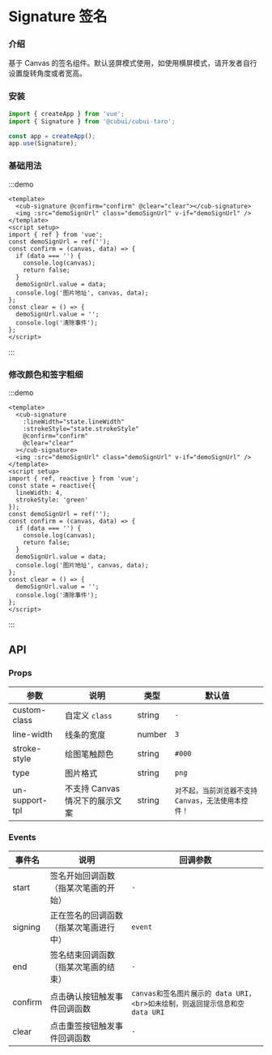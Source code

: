 # Signature 签名

### 介绍

基于 Canvas 的签名组件。默认竖屏模式使用，如使用横屏模式，请开发者自行设置旋转角度或者宽高。

### 安装

```js
import { createApp } from 'vue';
import { Signature } from '@cubui/cubui-taro';

const app = createApp();
app.use(Signature);
```

### 基础用法

:::demo

```vue
<template>
  <cub-signature @confirm="confirm" @clear="clear"></cub-signature>
  <img :src="demoSignUrl" class="demoSignUrl" v-if="demoSignUrl" />
</template>
<script setup>
import { ref } from 'vue';
const demoSignUrl = ref('');
const confirm = (canvas, data) => {
  if (data === '') {
    console.log(canvas);
    return false;
  }
  demoSignUrl.value = data;
  console.log('图片地址', canvas, data);
};
const clear = () => {
  demoSignUrl.value = '';
  console.log('清除事件');
};
</script>
```

:::

### 修改颜色和签字粗细

:::demo

```vue
<template>
  <cub-signature
    :lineWidth="state.lineWidth"
    :strokeStyle="state.strokeStyle"
    @confirm="confirm"
    @clear="clear"
  ></cub-signature>
  <img :src="demoSignUrl" class="demoSignUrl" v-if="demoSignUrl" />
</template>
<script setup>
import { ref, reactive } from 'vue';
const state = reactive({
  lineWidth: 4,
  strokeStyle: 'green'
});
const demoSignUrl = ref('');
const confirm = (canvas, data) => {
  if (data === '') {
    console.log(canvas);
    return false;
  }
  demoSignUrl.value = data;
  console.log('图片地址', canvas, data);
};
const clear = () => {
  demoSignUrl.value = '';
  console.log('清除事件');
};
</script>
```

:::

## API

### Props

| 参数           | 说明                           | 类型   | 默认值                                             |
| -------------- | ------------------------------ | ------ | -------------------------------------------------- |
| custom-class   | 自定义 `class`                 | string | `-`                                                |
| line-width     | 线条的宽度                     | number | `3`                                                |
| stroke-style   | 绘图笔触颜色                   | string | `#000`                                             |
| type           | 图片格式                       | string | `png`                                              |
| un-support-tpl | 不支持 Canvas 情况下的展示文案 | string | `对不起，当前浏览器不支持Canvas，无法使用本控件！` |

### Events

| 事件名  | 说明                                   | 回调参数                                                                     |
| ------- | -------------------------------------- | ---------------------------------------------------------------------------- |
| start   | 签名开始回调函数（指某次笔画的开始）   | `-`                                                                          |
| signing | 正在签名的回调函数（指某次笔画进行中） | `event`                                                                      |
| end     | 签名结束回调函数（指某次笔画的结束）   | `-`                                                                          |
| confirm | 点击确认按钮触发事件回调函数           | `canvas和签名图片展示的 data URI，<br>如未绘制，则返回提示信息和空 data URI` |
| clear   | 点击重签按钮触发事件回调函数           | `-`                                                                          |
